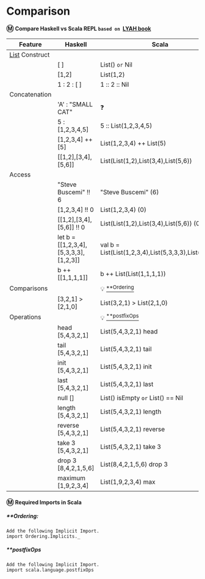 # Comparison

#### :m: Compare Haskell vs Scala REPL `based on `[LYAH book](http://learnyouahaskell.com/)

| Feature         | Haskell                               | Scala                                                 |
|-----------------|---------------------------------------|-------------------------------------------------------|
| [List](https://en.wikipedia.org/wiki/List_(abstract_data_type)) Construct  |              |                     |
|                 | [ ]                                   | List() `or` Nil                                         |
|                 | [1,2]                                 | List(1,2)                                             |
|                 | 1 : 2 : [ ]                           | 1 :: 2 :: Nil                                         |
| Concatenation   |                                       |                                                       |
|                 | 'A' : "SMALL CAT"                     | ❓                                                    |
|                 | 5 : [1,2,3,4,5]                       | 5 :: List(1,2,3,4,5)                                  | 
|                 | [1,2,3,4] ++ [5]                      | List(1,2,3,4) ++ List(5)                              | 
|                 | [[1,2],[3,4],[5,6]]                   | List(List(1,2),List(3,4),List(5,6))                   |
| Access          |                                       |                                                       |
|                 | "Steve Buscemi" !! 6                  | "Steve Buscemi" (6)                                   |
|                 | [1,2,3,4] !! 0                        | List(1,2,3,4) (0)                                     | 
|                 | [[1,2],[3,4],[5,6]] !! 0              | List(List(1,2),List(3,4),List(5,6)) (0)               |
|                 | let b = [[1,2,3,4],[5,3,3,3],[1,2,3]] | val b = List(List(1,2,3,4),List(5,3,3,3),List(1,2,3)) |
|                 | b ++ [[1,1,1,1]]                      | b ++ List(List(1,1,1,1))                              | 
| Comparisons     |                                       | :bulb: [<sup>**Ordering</sup>](#Ordering)             |
|                 | [3,2,1] > [2,1,0]                     | List(3,2,1) > List(2,1,0)                             | 
| Operations      |                                       | :bulb: [<sup>**postfixOps</sup>](#postfixOps)         |
|                 | head [5,4,3,2,1]                      | List(5,4,3,2,1) head                                  |
|                 | tail [5,4,3,2,1]                      | List(5,4,3,2,1) tail                                  |
|                 | init [5,4,3,2,1]                      | List(5,4,3,2,1) init                                  |
|                 | last [5,4,3,2,1]                      | List(5,4,3,2,1) last                                  |
|                 | null []                               | List() isEmpty `or` List() == Nil                     |
|                 | length [5,4,3,2,1]                    | List(5,4,3,2,1) length                                |
|                 | reverse [5,4,3,2,1]                   | List(5,4,3,2,1) reverse                               |
|                 | take 3 [5,4,3,2,1]                    | List(5,4,3,2,1) take 3                                |
|                 | drop 3 [8,4,2,1,5,6]                  | List(8,4,2,1,5,6) drop 3                              |
|                 | maximum [1,9,2,3,4]                   | List(1,9,2,3,4) max                                   |


#### :m: Required Imports in Scala

##### **Ordering: 
    Add the following Implicit Import.
    import Ordering.Implicits._
    
##### **postfixOps
    Add the following Implicit Import.
    import scala.language.postfixOps



